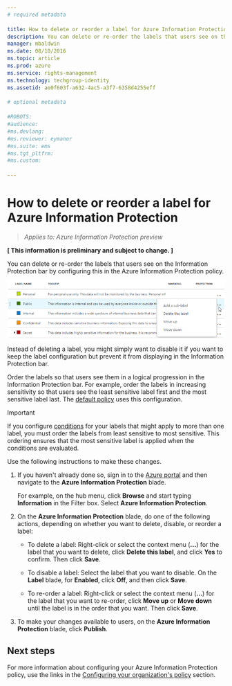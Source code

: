 ```yaml
---
# required metadata

title: How to delete or reorder a label for Azure Information Protection | Azure Rights Management
description: You can delete or re-order the labels that users see on the Information Protection bar by configuring this in the Azure Information Protection policy.
manager: mbaldwin
ms.date: 08/10/2016
ms.topic: article
ms.prod: azure
ms.service: rights-management
ms.technology: techgroup-identity
ms.assetid: ae0f603f-a632-4ac5-a3f7-6358d4255eff

# optional metadata

#ROBOTS:
#audience:
#ms.devlang:
#ms.reviewer: eymanor
#ms.suite: ems
#ms.tgt_pltfrm:
#ms.custom:

---
```


# How to delete or reorder a label for Azure Information Protection

>*Applies to: Azure Information Protection preview*

**[ This information is preliminary and subject to change. ]**

You can delete or re-order the labels that users see on the Information Protection bar by configuring this in the Azure Information Protection policy.

![Delete or reorder labels in the Azure Information Protection policy](../media/info-protect-contextmenu.png)

Instead of deleting a label, you might simply want to disable it if you want to keep the label configuration but prevent it from displaying in the Information Protection bar.

Order the labels so that users see them in a logical progression in the Information Protection bar. For example, order the labels in increasing sensitivity so that users see the least sensitive label first and the most sensitive label last. The [default policy](configure-policy-default.md) uses this configuration.

> [!IMPORTANT]
>If you configure [conditions](configure-policy-classification.md) for your labels that might apply to more than one label, you must order the labels from least sensitive to most sensitive. This ordering ensures that the most sensitive label is applied when the conditions are evaluated.


Use the following instructions to make these changes.

1. If you haven't already done so, sign in to the [Azure portal](https://portal.azure.com) and then navigate to the **Azure Information Protection** blade. 
    
    For example, on the hub menu, click **Browse** and start typing **Information** in the Filter box. Select **Azure Information Protection**.

2. On the **Azure Information Protection** blade, do one of the following actions, depending on whether you want to delete, disable, or reorder a label:

    - To delete a label: Right-click or select the context menu (**...**) for the label that you want to delete, click **Delete this label**, and click **Yes** to confirm. Then click **Save**. 

    - To disable a label: Select the label that you want to disable. On the **Label** blade, for **Enabled**, click **Off**, and then click **Save**.

    - To re-order a label: Right-click or select the context menu (**...**) for the label that you want to re-order, click **Move up** or **Move down** until the label is in the order that you want. Then click **Save**. 

3. To make your changes available to users, on the **Azure Information Protection** blade, click **Publish**.

## Next steps

For more information about configuring your Azure Information Protection policy, use the links in the [Configuring your organization's policy](configure-policy.md#configuring-your-organization-s-policy) section.  


